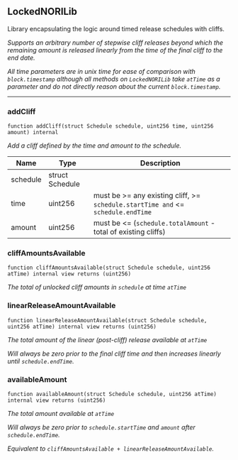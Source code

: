 ## LockedNORILib


Library encapsulating the logic around timed release schedules with cliffs.

<i>Supports an arbitrary number of stepwise cliff releases beyond which the remaining amount is released linearly
from the time of the final cliff to the end date.

All time parameters are in unix time for ease of comparison with `block.timestamp` although all methods on
`LockedNORILib` take `atTime` as a parameter and do not directly reason about the current `block.timestamp`.</i>



---

### addCliff

```solidity
function addCliff(struct Schedule schedule, uint256 time, uint256 amount) internal
```


<i>Add a cliff defined by the time and amount to the schedule.</i>

| Name | Type | Description |
| ---- | ---- | ----------- |
| schedule | struct Schedule |  |
| time | uint256 | must be >= any existing cliff, >= `schedule.startTime and` <= `schedule.endTime` |
| amount | uint256 | must be <= (`schedule.totalAmount` - total of existing cliffs) |


### cliffAmountsAvailable

```solidity
function cliffAmountsAvailable(struct Schedule schedule, uint256 atTime) internal view returns (uint256)
```


<i>The total of unlocked cliff amounts in `schedule` at time `atTime`</i>



### linearReleaseAmountAvailable

```solidity
function linearReleaseAmountAvailable(struct Schedule schedule, uint256 atTime) internal view returns (uint256)
```


<i>The total amount of the linear (post-cliff) release available at `atTime`

Will always be zero prior to the final cliff time and then increases linearly
until `schedule.endTime`.</i>



### availableAmount

```solidity
function availableAmount(struct Schedule schedule, uint256 atTime) internal view returns (uint256)
```


<i>The total amount available at `atTime`

Will always be zero prior to `schedule.startTime` and `amount`
after `schedule.endTime`.

Equivalent to `cliffAmountsAvailable + linearReleaseAmountAvailable`.</i>





